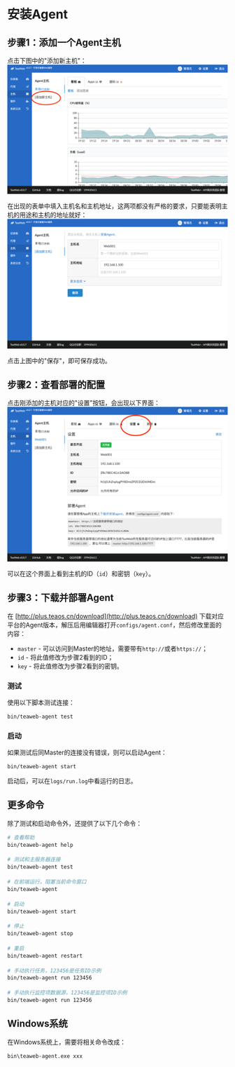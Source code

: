 # 安装Agent
## 步骤1：添加一个Agent主机
点击下图中的"添加新主机"：
![install1.png](install1.png)

在出现的表单中填入主机名和主机地址，这两项都没有严格的要求，只要能表明主机的用途和主机的地址就好：
![install2.png](install2.png)

点击上图中的"保存"，即可保存成功。

## 步骤2：查看部署的配置
点击刚添加的主机对应的"设置"按钮，会出现以下界面：
![install3.png](install3.png)

可以在这个界面上看到主机的ID（`id`）和密钥（`key`）。

## 步骤3：下载并部署Agent
在 [http://plus.teaos.cn/download](http://plus.teaos.cn/download) 下载对应平台的Agent版本，解压后用编辑器打开`configs/agent.conf`，然后修改里面的内容：
* `master` - 可以访问到Master的地址，需要带有`http://`或者`https://`；
* `id` - 将此值修改为步骤2看到的ID；
* `key` - 将此值修改为步骤2看到的密钥。

### 测试
使用以下脚本测试连接：
~~~bash
bin/teaweb-agent test
~~~

### 启动
如果测试后同Master的连接没有错误，则可以启动Agent：
~~~bash
bin/teaweb-agent start
~~~

启动后，可以在`logs/run.log`中看运行的日志。

## 更多命令
除了测试和启动命令外，还提供了以下几个命令：
~~~bash
# 查看帮助
bin/teaweb-agent help

# 测试和主服务器连接
bin/teaweb-agent test

# 在前端运行，阻塞当前命令窗口
bin/teaweb-agent 

# 启动
bin/teaweb-agent start

# 停止
bin/teaweb-agent stop

# 重启
bin/teaweb-agent restart 

# 手动执行任务，123456是任务ID示例
bin/teaweb-agent run 123456

# 手动执行监控项数据源，123456是监控项ID示例
bin/teaweb-agent run 123456
~~~

## Windows系统
在Windows系统上，需要将相关命令改成：
~~~bash
bin\teaweb-agent.exe xxx
~~~